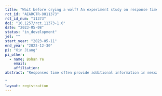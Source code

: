 ```yaml
---
title: "Wait before crying a wolf? An experiment study on response time manipulation in two-stage game"
rct_id: "AEARCTR-0011373"
rct_id_num: "11373"
doi: "10.1257/rct.11373-1.0"
date: "2023-05-08"
status: "in_development"
jel: ""
start_year: "2023-05-11"
end_year: "2023-12-30"
pi: "Xin Jiang"
pi_other:
  - name: Bohan Ye
    email: 
    affiliation: 
abstract: "Responses time often provide additional information in message exchanges. Most social media sites now allow users to observe an accurate response time. How does this feature affect user’s responding behavior? To answer this question, we designed a two-stage game between a sender and a receiver. Using a series of experimental measures, we investigate if receivers use response times to make decisions, and if senders manipulate the revealed response times. Additionally, we examine the role of gender, creativity in the manipulative use of response times. 
"
layout: registration
---
```


